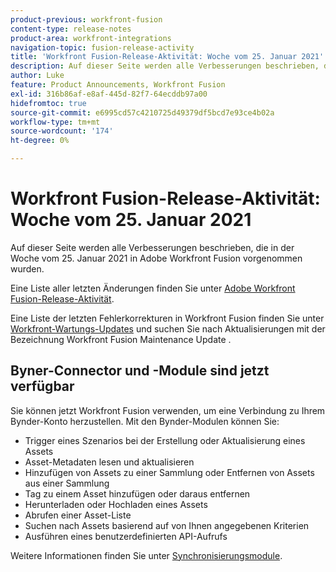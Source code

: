 ```yaml
---
product-previous: workfront-fusion
content-type: release-notes
product-area: workfront-integrations
navigation-topic: fusion-release-activity
title: 'Workfront Fusion-Release-Aktivität: Woche vom 25. Januar 2021'''
description: Auf dieser Seite werden alle Verbesserungen beschrieben, die in der Woche vom 25. Januar 2021 in Adobe Workfront Fusion vorgenommen wurden.
author: Luke
feature: Product Announcements, Workfront Fusion
exl-id: 316b86af-e8af-445d-82f7-64ecddb97a00
hidefromtoc: true
source-git-commit: e6995cd57c4210725d49379df5bcd7e93ce4b02a
workflow-type: tm+mt
source-wordcount: '174'
ht-degree: 0%

---
```


# Workfront Fusion-Release-Aktivität: Woche vom 25. Januar 2021

Auf dieser Seite werden alle Verbesserungen beschrieben, die in der Woche vom 25. Januar 2021 in Adobe Workfront Fusion vorgenommen wurden.

Eine Liste aller letzten Änderungen finden Sie unter [Adobe Workfront Fusion-Release-Aktivität](../../../product-announcements/product-releases/fusion-release-activity/fusion-release-activity.md).

Eine Liste der letzten Fehlerkorrekturen in Workfront Fusion finden Sie unter [Workfront-Wartungs-Updates](https://experienceleague.adobe.com/docs/workfront-known-issues/releases/current-updates.html) und suchen Sie nach Aktualisierungen mit der Bezeichnung Workfront Fusion Maintenance Update .

## Byner-Connector und -Module sind jetzt verfügbar

Sie können jetzt Workfront Fusion verwenden, um eine Verbindung zu Ihrem Bynder-Konto herzustellen. Mit den Bynder-Modulen können Sie:

* Trigger eines Szenarios bei der Erstellung oder Aktualisierung eines Assets
* Asset-Metadaten lesen und aktualisieren
* Hinzufügen von Assets zu einer Sammlung oder Entfernen von Assets aus einer Sammlung
* Tag zu einem Asset hinzufügen oder daraus entfernen
* Herunterladen oder Hochladen eines Assets
* Abrufen einer Asset-Liste
* Suchen nach Assets basierend auf von Ihnen angegebenen Kriterien
* Ausführen eines benutzerdefinierten API-Aufrufs

Weitere Informationen finden Sie unter [Synchronisierungsmodule](../../../workfront-fusion/apps-and-their-modules/bynder-modules.md).
